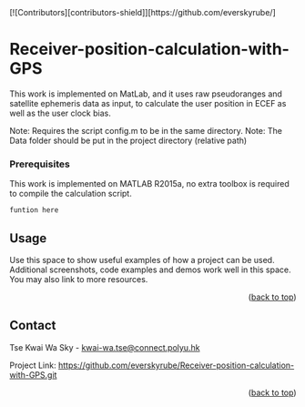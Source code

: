 <div id="top"></div>
[![Contributors][contributors-shield]][https://github.com/everskyrube/]

# Receiver-position-calculation-with-GPS
This work is implemented on MatLab, and it uses raw pseudoranges and satellite ephemeris data as input, to calculate the user position in ECEF as well as the user clock bias. 


Note: Requires the script config.m to be in the same directory.
Note: The Data folder should be put in the project directory (relative path)

### Prerequisites

This work is implemented on MATLAB R2015a, no extra toolbox is required to compile the calculation script. 

  ```
  funtion here
  
  ```
  

<!-- USAGE EXAMPLES -->
## Usage

Use this space to show useful examples of how a project can be used. Additional screenshots, code examples and demos work well in this space. You may also link to more resources.

<p align="right">(<a href="#top">back to top</a>)</p>

<!-- CONTACT -->
## Contact

Tse Kwai Wa Sky - kwai-wa.tse@connect.polyu.hk

Project Link: https://github.com/everskyrube/Receiver-position-calculation-with-GPS.git

<p align="right">(<a href="#top">back to top</a>)</p>
